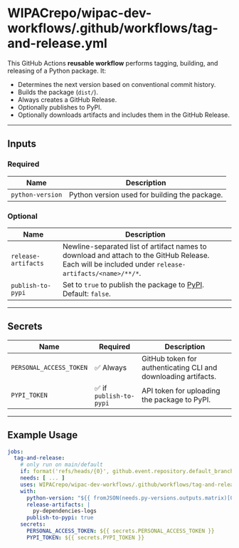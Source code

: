 # WIPACrepo/wipac-dev-workflows/.github/workflows/tag-and-release.yml

This GitHub Actions **reusable workflow** performs tagging, building, and releasing of a Python package. It:

- Determines the next version based on conventional commit history.
- Builds the package (`dist/`).
- Always creates a GitHub Release.
- Optionally publishes to PyPI.
- Optionally downloads artifacts and includes them in the GitHub Release.

---

## Inputs

### Required

| Name             | Description                                   |
|------------------|-----------------------------------------------|
| `python-version` | Python version used for building the package. |

### Optional

| Name                | Description                                                                                                                                            |
|---------------------|--------------------------------------------------------------------------------------------------------------------------------------------------------|
| `release-artifacts` | Newline-separated list of artifact names to download and attach to the GitHub Release.<br>Each will be included under `release-artifacts/<name>/**/*`. |
| `publish-to-pypi`   | Set to `true` to publish the package to [PyPI](https://pypi.org/).<br>Default: `false`.                                                                |

---

## Secrets

| Name                    | Required               | Description                                                    |
|-------------------------|------------------------|----------------------------------------------------------------|
| `PERSONAL_ACCESS_TOKEN` | ✅ Always               | GitHub token for authenticating CLI and downloading artifacts. |
| `PYPI_TOKEN`            | ✅ if `publish-to-pypi` | API token for uploading the package to PyPI.                   |

---

## Example Usage

```yaml
jobs:
  tag-and-release:
    # only run on main/default
    if: format('refs/heads/{0}', github.event.repository.default_branch) == github.ref
    needs: [ ... ]
    uses: WIPACrepo/wipac-dev-workflows/.github/workflows/tag-and-release.yml@v...
    with:
      python-version: "${{ fromJSON(needs.py-versions.outputs.matrix)[0] }}"
      release-artifacts: |
        py-dependencies-logs
      publish-to-pypi: true
    secrets:
      PERSONAL_ACCESS_TOKEN: ${{ secrets.PERSONAL_ACCESS_TOKEN }}
      PYPI_TOKEN: ${{ secrets.PYPI_TOKEN }}
```

